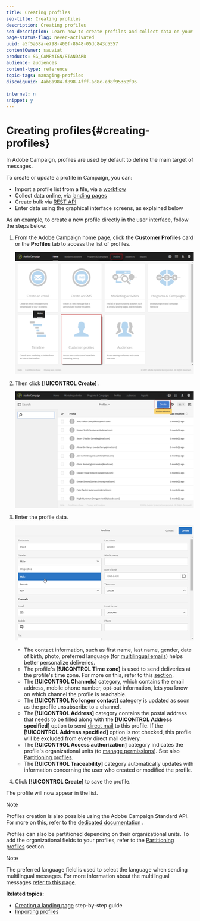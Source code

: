 ```yaml
---
title: Creating profiles
seo-title: Creating profiles
description: Creating profiles
seo-description: Learn how to create profiles and collect data on your contacts, using APIs, import capabilities, online acquisition, automatic or manual updates.
page-status-flag: never-activated
uuid: a5f5a58a-e798-400f-8648-05dc843d5557
contentOwner: sauviat
products: SG_CAMPAIGN/STANDARD
audience: audiences
content-type: reference
topic-tags: managing-profiles
discoiquuid: 4ab8a984-f898-4fff-ad8c-ed8f95362f96

internal: n
snippet: y
---
```


# Creating profiles{#creating-profiles}

In Adobe Campaign, profiles are used by default to define the main target of messages.

To create or update a profile in Campaign, you can:

* Import a profile list from a file, via a [workflow](https://helpx.adobe.com/campaign/kt/acs/using/acs-importing-profiles-feature-video-using.html)
* Collect data online, via [landing pages](https://docs.campaign.adobe.com/doc/standard/getting_started/en/ACS_CreateLandingPage.html)
* Create bulk via [REST API](http://docs.campaign.adobe.com/doc/standard/en/api/ACS_API.html)
* Enter data using the graphical interface screens, as explained below

As an example, to create a new profile directly in the user interface, follow the steps below:

1. From the Adobe Campaign home page, click the **Customer Profiles** card or the **Profiles** tab to access the list of profiles.

   ![](assets/profile_creation_1.png)

1. Then click **[!UICONTROL Create]** .

   ![](assets/profile_creation.png)

1. Enter the profile data.

   ![](assets/profile_creation1.png)

    * The contact information, such as first name, last name, gender, date of birth, photo, preferred language (for [multilingual emails](../../channels/using/creating-a-multilingual-email.md)) helps better personalize deliveries.
    * The profile's **[!UICONTROL Time zone]** is used to send deliveries at the profile's time zone. For more on this, refer to this [section](../../sending/using/sending-messages-at-the-recipient-s-time-zone.md). 
    * The **[!UICONTROL Channels]** category, which contains the email address, mobile phone number, opt-out information, lets you know on which channel the profile is reachable.
    * The **[!UICONTROL No longer contact]** category is updated as soon as the profile unsubscribe to a channel.
    * The **[!UICONTROL Address]** category contains the postal address that needs to be filled along with the **[!UICONTROL Address specified]** option to send [direct mail](../../channels/using/about-direct-mail.md) to this profile. If the **[!UICONTROL Address specified]** option is not checked, this profile will be excluded from every direct mail delivery. 
    * The **[!UICONTROL Access authorization]** category indicates the profile's organizational units (to [manage permissions](../../administration/using/about-access-management.md)). See also [Partitioning profiles](../../administration/using/organizational-units.md#partitioning-profiles).
    * The **[!UICONTROL Traceability]** category automatically updates with information concerning the user who created or modified the profile.

1. Click **[!UICONTROL Create]** to save the profile.

The profile will now appear in the list.

>[!NOTE]
>
>Profiles creation is also possible using the Adobe Campaign Standard API. For more on this, refer to the [dedicated documentation](https://docs.campaign.adobe.com/doc/standard/en/api/ACS_API.html#creating-profiles) .

Profiles can also be partitioned depending on their organizational units. To add the organizational fields to your profiles, refer to the [Partitioning profiles](../../administration/using/organizational-units.md#partitioning-profiles) section.

>[!NOTE]
>
>The preferred language field is used to select the language when sending multilingual messages. For more information about the multilingual messages [refer to this page](../../channels/using/creating-a-multilingual-email.md).

**Related topics:**

* [Creating a landing page](https://docs.campaign.adobe.com/doc/standard/getting_started/en/ACS_CreateLandingPage.html) step-by-step guide
* [Importing profiles](https://helpx.adobe.com/campaign/kt/acs/using/acs-importing-profiles-feature-video-using.html)

